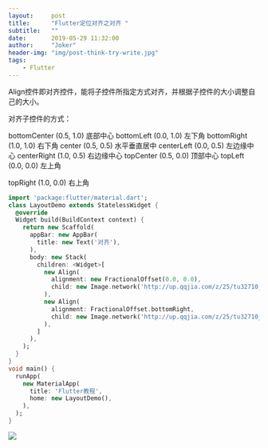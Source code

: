 ```yaml
---
layout:     post
title:      "Flutter定位对齐之对齐 "
subtitle:   ""
date:       2019-05-29 11:32:00
author:     "Joker"
header-img: "img/post-think-try-write.jpg"
tags:
    - Flutter
---
```


Align控件即对齐控件，能将子控件所指定方式对齐，并根据子控件的大小调整自己的大小。

对齐子控件的方式：



bottomCenter    (0.5, 1.0)    底部中心
bottomLeft    (0.0, 1.0)    左下角
bottomRight    (1.0, 1.0)    右下角
center    (0.5, 0.5)    水平垂直居中
centerLeft    (0.0, 0.5)    左边缘中心
centerRight    (1.0, 0.5)    右边缘中心
topCenter    (0.5, 0.0)    顶部中心
topLeft    (0.0, 0.0)    左上角

topRight    (1.0, 0.0)    右上角



```dart
import 'package:flutter/material.dart';
class LayoutDemo extends StatelessWidget {
  @override
  Widget build(BuildContext context) {
    return new Scaffold(
      appBar: new AppBar(
        title: new Text('对齐'),
      ),
      body: new Stack(
        children: <Widget>[
          new Align(
            alignment: new FractionalOffset(0.0, 0.0),
            child: new Image.network('http://up.qqjia.com/z/25/tu32710_10.jpg'),
          ),
          new Align(
            alignment: FractionalOffset.bottomRight,
            child: new Image.network('http://up.qqjia.com/z/25/tu32710_11.jpg'),
          ),
        ]
      ),
    );
  }
}
void main() {
  runApp(
    new MaterialApp(
      title: 'Flutter教程',
      home: new LayoutDemo(),
    ),
  );
}

```



![](https://img-blog.csdn.net/20161211191525606?watermark/2/text/aHR0cDovL2Jsb2cuY3Nkbi5uZXQvaGVrYWl5b3U=/font/5a6L5L2T/fontsize/400/fill/I0JBQkFCMA==/dissolve/70/gravity/SouthEast)














